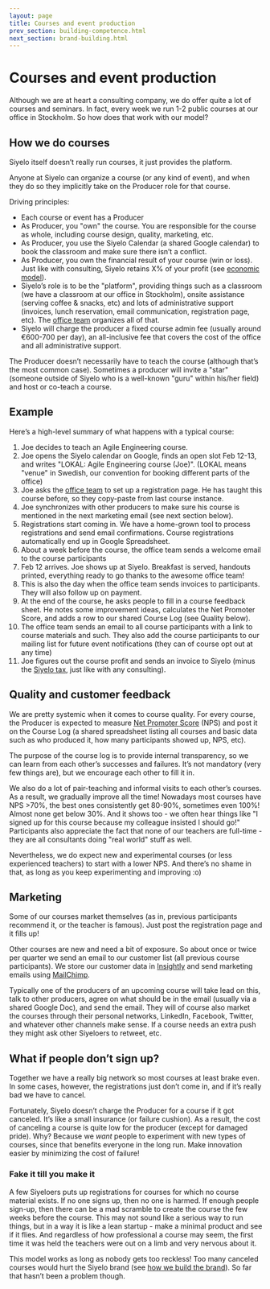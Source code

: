 ```yaml
---
layout: page
title: Courses and event production
prev_section: building-competence.html
next_section: brand-building.html
---
```


# Courses and event production

Although we are at heart a consulting company, we do offer quite a lot
of courses and seminars. In fact, every week we run 1-2 public courses
at our office in Stockholm. So how does that work with our model?

## How we do courses

Siyelo itself doesn’t really run courses, it just provides the platform.

Anyone at Siyelo can organize a course (or any kind of event), and when
they do so they implicitly take on the Producer role for that course.

Driving principles:

-   Each course or event has a Producer
-   As Producer, you "own" the course. You are responsible for the
    course as whole, including course design, quality, marketing, etc.
-   As Producer, you use the Siyelo Calendar (a shared Google calendar)
    to book the classroom and make sure there isn’t a conflict.
-   As Producer, you own the financial result of your course (win
    or loss). Just like with consulting, Siyelo retains X% of your
    profit (see [economic model](economic-model.html)).
-   Siyelo’s role is to be the "platform", providing things such as a
    classroom (we have a classroom at our office in Stockholm), onsite
    assistance (serving coffee & snacks, etc) and lots of administrative
    support (invoices, lunch reservation, email communication,
    registration page, etc). The [office team](office-team.html)
    organizes all of that.
-   Siyelo will charge the producer a fixed course admin fee (usually
    around €600-700 per day), an all-inclusive fee that covers the cost
    of the office and all administrative support.

The Producer doesn’t necessarily have to teach the course (although
that’s the most common case). Sometimes a producer will invite a "star"
(someone outside of Siyelo who is a well-known "guru" within his/her
field) and host or co-teach a course.

## Example

Here’s a high-level summary of what happens with a typical course:

1.  Joe decides to teach an Agile Engineering course.
2.  Joe opens the Siyelo calendar on Google, finds an open slot Feb
    12-13, and writes "LOKAL: Agile Engineering course (Joe)". (LOKAL
    means "venue" in Swedish, our convention for booking different parts
    of the office)
3.  Joe asks the [office team](office-team.html) to set up a
    registration page. He has taught this course before, so they
    copy-paste from last course instance.
4.  Joe synchronizes with other producers to make sure his course is
    mentioned in the next marketing email (see next section below).
5.  Registrations start coming in. We have a home-grown tool to process
    registrations and send email confirmations. Course registrations
    automatically end up in Google Spreadsheet.
6.  About a week before the course, the office team sends a welcome
    email to the course participants
7.  Feb 12 arrives. Joe shows up at Siyelo. Breakfast is served,
    handouts printed, everything ready to go thanks to the awesome
    office team!
8.  This is also the day when the office team sends invoices
    to participants. They will also follow up on payment.
9.  At the end of the course, he asks people to fill in a course
    feedback sheet. He notes some improvement ideas, calculates the Net
    Promoter Score, and adds a row to our shared Course Log (see
    Quality below).
10. The office team sends an email to all course participants with a
    link to course materials and such. They also add the course
    participants to our mailing list for future event notifications
    (they can of course opt out at any time)
11. Joe figures out the course profit and sends an invoice to Siyelo
    (minus the [Siyelo tax](economic-model.html), just like with
    any consulting).

## Quality and customer feedback

We are pretty systemic when it comes to course quality. For every
course, the Producer is expected to measure [Net Promoter
Score](http://en.wikipedia.org/wiki/Net_Promoter) (NPS) and post it on
the Course Log (a shared spreadsheet listing all courses and basic data
such as who produced it, how many participants showed up, NPS, etc).

The purpose of the course log is to provide internal transparency, so we
can learn from each other’s successes and failures. It’s not mandatory
(very few things are), but we encourage each other to fill it in.

We also do a lot of pair-teaching and informal visits to each other’s
courses. As a result, we gradually improve all the time! Nowadays most
courses have NPS &gt;70%, the best ones consistently get 80-90%,
sometimes even 100%! Almost none get below 30%. And it shows too - we
often hear things like "I signed up for this course because my colleague
insisted I should go!" Participants also appreciate the fact that none
of our teachers are full-time - they are all consultants doing "real
world" stuff as well.

Nevertheless, we do expect new and experimental courses (or less
experienced teachers) to start with a lower NPS. And there’s no shame in
that, as long as you keep experimenting and improving :o)

## Marketing

Some of our courses market themselves (as in, previous participants
recommend it, or the teacher is famous). Just post the registration page
and it fills up!

Other courses are new and need a bit of exposure. So about once or twice
per quarter we send an email to our customer list (all previous course
participants). We store our customer data in
[Insightly](https://www.insightly.com) and send marketing emails using
[MailChimp](http://mailchimp.com).

Typically one of the producers of an upcoming course will take lead on
this, talk to other producers, agree on what should be in the email
(usually via a shared Google Doc), and send the email. They will of
course also market the courses through their personal networks,
LinkedIn, Facebook, Twitter, and whatever other channels make sense. If
a course needs an extra push they might ask other Siyeloers to retweet,
etc.

## What if people don’t sign up?

Together we have a really big network so most courses at least brake
even. In some cases, however, the registrations just don’t come in, and
if it’s really bad we have to cancel.

Fortunately, Siyelo doesn’t charge the Producer for a course if it got
canceled. It’s like a small insurance (or failure cushion). As a result,
the cost of canceling a course is quite low for the producer (except for
damaged pride). Why? Because we *want* people to experiment with new
types of courses, since that benefits everyone in the long run. Make
innovation easier by minimizing the cost of failure!

### Fake it till you make it

A few Siyeloers puts up registrations for courses for which no course
material exists. If no one signs up, then no one is harmed. If enough
people sign-up, then there can be a mad scramble to create the course
the few weeks before the course. This may not sound like a serious way
to run things, but in a way it is like a lean startup - make a minimal
product and see if it flies. And regardless of how professional a course
may seem, the first time it was held the teachers were out on a limb and
very nervous about it.

This model works as long as nobody gets too reckless! Too many canceled
courses would hurt the Siyelo brand (see [how we build the
brand](brand-building)). So far that hasn’t been a problem though.
